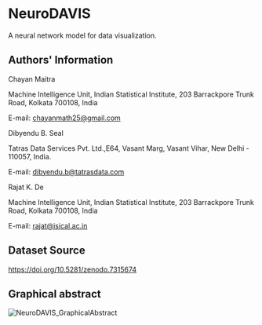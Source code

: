 # NeuroDAVIS
A neural network model for data visualization.

Authors' Information
-----------------------
Chayan Maitra

Machine Intelligence Unit, Indian Statistical Institute, 203 Barrackpore Trunk Road, Kolkata 700108, India

E-mail: chayanmath25@gmail.com

Dibyendu B. Seal

Tatras Data Services Pvt. Ltd.,E64, Vasant Marg, Vasant Vihar, New Delhi - 110057, India.

E-mail: dibyendu.b@tatrasdata.com

Rajat K. De

Machine Intelligence Unit, Indian Statistical Institute, 203 Barrackpore Trunk Road, Kolkata 700108, India

E-mail: rajat@isical.ac.in

Dataset Source
------------------
https://doi.org/10.5281/zenodo.7315674

Graphical abstract
-------------------------
![NeuroDAVIS_GraphicalAbstract](https://user-images.githubusercontent.com/113589317/201636632-4e19c729-feae-44ef-8c7f-deaad9720b28.png)

